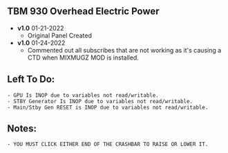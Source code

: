 ## TBM 930 Overhead Electric Power    
- **v1.0**  01-21-2022 
    - Original Panel Created
- **v1.0**  01-24-2022 
    - Commented out all subscribes that are not working as it's causing a CTD when MIXMUGZ MOD is installed.

## Left To Do:
    - GPU Is INOP due to variables not read/writable.
    - STBY Generator Is INOP due to variables not read/writable.
    - Main/Stby Gen RESET is INOP due to variables not read/writable.
    	
## Notes:
    - YOU MUST CLICK EITHER END OF THE CRASHBAR TO RAISE OR LOWER IT.